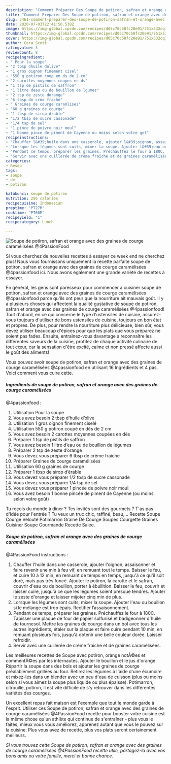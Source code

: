 ```yaml
---
description: "Comment Préparer Des Soupe de potiron, safran et orange avec des graines de courge caramélisées  @4PassionFood"
title: "Comment Préparer Des Soupe de potiron, safran et orange avec des graines de courge caramélisées  @4PassionFood"
slug: 3461-comment-preparer-des-soupe-de-potiron-safran-et-orange-avec-des-graines-de-courge-caramelisees-4passionfood
date: 2020-07-03T22:41:56.538Z
image: https://img-global.cpcdn.com/recipes/d05c70c58fc20e91/751x532cq70/soupe-de-potiron-safran-et-orange-avec-des-graines-de-courge-caramelisees-4passionfood-photo-principale-de-la-recette.jpg
thumbnail: https://img-global.cpcdn.com/recipes/d05c70c58fc20e91/751x532cq70/soupe-de-potiron-safran-et-orange-avec-des-graines-de-courge-caramelisees-4passionfood-photo-principale-de-la-recette.jpg
cover: https://img-global.cpcdn.com/recipes/d05c70c58fc20e91/751x532cq70/soupe-de-potiron-safran-et-orange-avec-des-graines-de-courge-caramelisees-4passionfood-photo-principale-de-la-recette.jpg
author: Cora Scott
ratingvalue: 3
reviewcount: 8
recipeingredient:
- " Pour la soupe"
- "2 tbsp dhuile dolive"
- "1 gros oignon finement cisel"
- "550 g potiron coup en ds de 2 cm"
- "2 carottes moyennes coupes en ds"
- "1 tsp de pistils de saffron"
- "1 litre deau ou de bouillon de lgumes"
- "2 tsp de zeste dorange"
- "6 tbsp de crme frache"
- " Graines de courge caramlises"
- "60 g graines de courge"
- "1 tbsp de sirop drable"
- "1/2 tbsp de sucre cassonade"
- "1/4 tsp de sel"
- "1 pince de poivre noir moul"
- "1 bonne pince de piment de Cayenne ou moins selon votre got"
recipeinstructions:
- "Chauffer l&#39;huile dans une casserole, ajouter l&#39;oignon, assaisonner et faire revenir une min à feu vif, en remuant tout le temps. Baisser le feu, et cuire 10 à 12 min, en remuant de temps en temps, jusqu&#39;à ce qu&#39;il soit doré, mais pas très foncé. Ajouter le potiron, la carotte et le safran, couvrir d&#39;eau ou de bouillon, porter à ébullition. Baisser le feu, couvrir et laisser cuire, jusqu&#39;à ce que les légumes soient presque tendres. Ajouter le zeste d&#39;orange et laisser mijoter cinq min de plus."
- "Lorsque les légumes sont cuits, mixer la soupe. Ajouter l&#39;eau ou bouillon si le mélange est trop épais. Rectifier l’assaisonnement."
- "Pendant ce temps, préparer les graines. Préchauffez le four à 180C. Tapisser une plaque de four de papier sulfurisé et badigeonner d&#39;huile de tournesol. Mettre les graines de courge dans un bol avec tous les autres ingrédients, étaler sur la plaque et faire cuire pendant 10 min, en remuant plusieurs fois, jusqu&#39;à obtenir une belle couleur dorée. Laisser refroidir."
- "Servir avec une cuillerée de crème fraîche et de graines caramélisées."
categories:
- Resep
tags:
- soupe
- de
- potiron

katakunci: soupe de potiron 
nutrition: 256 calories
recipecuisine: Indonesian
preptime: "PT27M"
cooktime: "PT60M"
recipeyield: "1"
recipecategory: Lunch

---
```



![Soupe de potiron, safran et orange avec des graines de courge caramélisées 
@4PassionFood](https://img-global.cpcdn.com/recipes/d05c70c58fc20e91/751x532cq70/soupe-de-potiron-safran-et-orange-avec-des-graines-de-courge-caramelisees-4passionfood-photo-principale-de-la-recette.jpg)

Si vous cherchez de nouvelles recettes à essayer ce week end ne cherchez plus! Nous vous fournissons uniquement la recette parfaite soupe de potiron, safran et orange avec des graines de courge caramélisées 
@4passionfood ici. Nous avons également une grande variété de recettes à essayer.

En général, les gens sont paresseux pour commencer à cuisiner soupe de potiron, safran et orange avec des graines de courge caramélisées 
@4passionfood parce qu'ils ont peur que la nourriture ait mauvais goût. Il y a plusieurs choses qui affectent la qualité gustative de soupe de potiron, safran et orange avec des graines de courge caramélisées 
@4passionfood! Tout d'abord, en ce qui concerne le type d'ustensiles de cuisine, assurez-vous toujours d'utiliser de bons ustensiles de cuisine, toujours en bon état et propres. De plus, pour rendre la nourriture plus délicieuse, bien sûr, vous devez utiliser beaucoup d'épices pour que les plats que vous préparez ne soient pas fades. Ensuite, entraînez-vous davantage à reconnaître les différentes saveurs de la cuisine, profitez de chaque activité culinaire de tout cœur, car la sensation d'être excité, calme et non pressé affecte aussi le goût des aliments!

<!--inarticleads1-->

Vous pouvez avoir soupe de potiron, safran et orange avec des graines de courge caramélisées 
@4passionfood en utilisant 16 Ingrédients et 4 pas. Voici comment vous cuire cette.

##### Ingrédients de soupe de potiron, safran et orange avec des graines de courge caramélisées 
@4passionfood :

1. Utilisation  Pour la soupe
1. Vous avez besoin 2 tbsp d’huile d’olive
1. Utilisation 1 gros oignon finement ciselé
1. Utilisation 550 g potiron coupé en dés de 2 cm
1. Vous avez besoin 2 carottes moyennes coupées en dés
1. Préparer 1 tsp de pistils de saffron
1. Vous avez besoin 1 litre d’eau ou de bouillon de légumes
1. Préparer 2 tsp de zeste d’orange
1. Vous devez vous préparer 6 tbsp de crème fraîche
1. Préparer  Graines de courge caramélisées
1. Utilisation 60 g graines de courge
1. Préparer 1 tbsp de sirop d’érable
1. Vous devez vous préparer 1/2 tbsp de sucre cassonade
1. Vous devez vous préparer 1/4 tsp de sel
1. Vous devez vous préparer 1 pincée de poivre noir moul
1. Vous avez besoin 1 bonne pincée de piment de Cayenne (ou moins selon votre goût)


Tu reçois du monde à dîner ? Tes invités sont des gourmets ? T&#39;as pas d&#39;idée pour l&#39;entrée ? Tu veux un truc chic, raffiné, beau,… Recette Soupe Courge Velouté Potimarron Graine De Courge Soupes Courgette Graines Cuisiner Soupe Gourmande Recette Salee. 

<!--inarticleads2-->

##### Soupe de potiron, safran et orange avec des graines de courge caramélisées 
@4PassionFood instructions :

1. Chauffer l&#39;huile dans une casserole, ajouter l&#39;oignon, assaisonner et faire revenir une min à feu vif, en remuant tout le temps. Baisser le feu, et cuire 10 à 12 min, en remuant de temps en temps, jusqu&#39;à ce qu&#39;il soit doré, mais pas très foncé. Ajouter le potiron, la carotte et le safran, couvrir d&#39;eau ou de bouillon, porter à ébullition. Baisser le feu, couvrir et laisser cuire, jusqu&#39;à ce que les légumes soient presque tendres. Ajouter le zeste d&#39;orange et laisser mijoter cinq min de plus.
1. Lorsque les légumes sont cuits, mixer la soupe. Ajouter l&#39;eau ou bouillon si le mélange est trop épais. Rectifier l’assaisonnement.
1. Pendant ce temps, préparer les graines. Préchauffez le four à 180C. Tapisser une plaque de four de papier sulfurisé et badigeonner d&#39;huile de tournesol. Mettre les graines de courge dans un bol avec tous les autres ingrédients, étaler sur la plaque et faire cuire pendant 10 min, en remuant plusieurs fois, jusqu&#39;à obtenir une belle couleur dorée. Laisser refroidir.
1. Servir avec une cuillerée de crème fraîche et de graines caramélisées.


Les meilleures recettes de Soupe avec potiron, orange notÃ©es et commentÃ©es par les internautes. Ajouter le bouillon et le jus d&#39;orange. Répartir la soupe dans des bols et ajouter les graines de courge préalablement grillées au four. Retirez les légumes à l&#39;aide d&#39;une écumoire et mixez-les dans un blender avec un peu d&#39;eau de cuisson (plus ou moins selon si vous aimez la soupe plus liquide ou plus épaisse). Potimarron, citrouille, potiron, il est vite difficile de s&#39;y retrouver dans les différentes variétés des courges. 

<!--inarticleads1-->

<p>
Un excellent repas fait maison est l'exemple que tout le monde garde à l'esprit. Utiliser ces Soupe de potiron, safran et orange avec des graines de courge caramélisées 
@4PassionFood recette pour booster votre cuisine est la même chose qu'un athlète qui continue de s'entraîner - plus vous le faites, mieux vous vous améliorez, apprenez autant que vous le pouvez sur la cuisine. Plus vous avez de recette, plus vos plats seront certainement meilleurs.
</p>

<p>
<i>Si vous trouvez cette Soupe de potiron, safran et orange avec des graines de courge caramélisées 
@4PassionFood recette utile, partagez-la avec vos bons amis ou votre famille, merci et bonne chance.</i>
</p>
